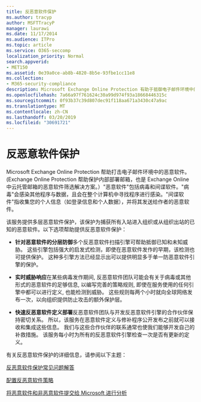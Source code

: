 ```yaml
---
title: 反恶意软件保护
ms.author: tracyp
author: MSFTTracyP
manager: laurawi
ms.date: 11/17/2014
ms.audience: ITPro
ms.topic: article
ms.service: O365-seccomp
localization_priority: Normal
search.appverid:
- MET150
ms.assetid: 0e39a0ce-ab8b-4820-8b5e-93fbe1cc11e8
ms.collection:
- M365-security-compliance
description: Microsoft Exchange Online Protection 有助于抵御电子邮件环境中的恶意软件。 "恶意软件"包括病毒和间谍软件。 "病毒"会感染其他程序与数据，且会在整个计算机中寻找程序进行感染。 间谍软件指收集您的个人信息（如登录信息和个人数据），并将其发送给作者的恶意软件。
ms.openlocfilehash: 7a66a97f761624c30a99d974f93a18668446315c
ms.sourcegitcommit: 0f93b37c39d807dec91f118aa671a3430c47a9ac
ms.translationtype: MT
ms.contentlocale: zh-CN
ms.lasthandoff: 03/20/2019
ms.locfileid: "30691721"
---
```

# <a name="anti-malware-protection"></a>反恶意软件保护

Microsoft Exchange Online Protection 帮助打击电子邮件环境中的恶意软件。(Exchange Online Protection 帮助保护内部部署邮箱，也是 Exchange Online 中云托管邮箱的恶意软件筛选解决方案。）"恶意软件"包括病毒和间谍软件。"病毒"会感染其他程序与数据，且会在整个计算机中寻找程序进行感染。"间谍软件"指收集您的个人信息（如登录信息和个人数据），并将其发送给作者的恶意软件。 
  
该服务提供多层恶意软件保护，该保护为捕获所有入站进入组织或从组织出站的已知的恶意软件。以下选项帮助提供反恶意软件保护：
  
- **针对恶意软件的分层防御**多个反恶意软件扫描引擎可帮助抵御已知和未知威胁。 这些引擎包括强大的启发式检测，即使在恶意软件发作的早期，该检测也可提供保护。 这种多引擎方法已经显示出可以提供明显多于单一防恶意软件引擎的保护。 
    
- **实时威胁响应**在某些病毒发作期间, 反恶意软件团队可能会有关于病毒或其他形式的恶意软件的足够信息, 以编写完善的策略规则, 即使在服务使用的任何引擎中都可以进行定义, 也能检测到威胁。 这些规则每两个小时就向全球网络发布一次，以向组织提供防止攻击的额外保护层。 
    
- **快速反恶意软件定义部署**反恶意软件团队与开发反恶意软件引擎的合作伙伴保持密切关系。 所以，该服务在恶意软件定义与修补程序公开发布之前就可以接收和集成这些信息。 我们与这些合作伙伴的联系通常也使我们能够开发自己的补救措施。 该服务每小时为所有的反恶意软件引擎检查一次是否有更新的定义。 
    
有关反恶意软件保护的详细信息，请参阅以下主题： 
  
[反恶意软件保护常见问题解答](anti-malware-protection-faq-eop.md)
  
[配置反恶意软件策略](configure-anti-malware-policies.md)
  
[将恶意软件和非恶意软件提交给 Microsoft 进行分析](submitting-malware-and-non-malware-to-microsoft-for-analysis.md)
  

